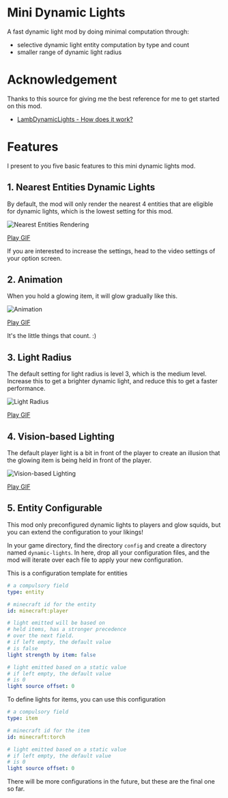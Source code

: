 # Mini Dynamic Lights

A fast dynamic light mod by doing minimal
computation through:

 - selective dynamic light entity computation by type and count
 - smaller range of dynamic light radius

# Acknowledgement

Thanks to this source for giving me the best reference 
for me to get started on this mod. 

- [LambDynamicLights - How does it work?](https://github.com/LambdAurora/LambDynamicLights/blob/1.17/HOW_DOES_IT_WORK.md)

# Features

I present to you five basic features to this mini dynamic
lights mod.

## 1. Nearest Entities Dynamic Lights

By default, the mod will only render the nearest 4 entities
that are eligible for dynamic lights, which is the lowest
setting for this mod.

![Nearest Entities Rendering](https://imgur.com/G9ptG41.gif)

[Play GIF](https://imgur.com/G9ptG41.gif)

If you are interested to increase the settings, head to
the video settings of your option screen.


## 2. Animation

When you hold a glowing item, it will glow gradually like this.

![Animation](https://imgur.com/3jv4cbt)

[Play GIF](https://imgur.com/3jv4cbt)

It's the little things that count. :)

## 3. Light Radius

The default setting for light radius is level 3, which is
the medium level. Increase this to get a brighter dynamic
light, and reduce this to get a faster performance.

![Light Radius](https://imgur.com/zed3Dnx)

[Play GIF](https://imgur.com/zed3Dnx)

## 4. Vision-based Lighting

The default player light is a bit in front of the 
player to create an illusion that the glowing item is 
being held in front of the player.

![Vision-based Lighting](https://imgur.com/ivyQ0Ga)

[Play GIF](https://imgur.com/ivyQ0Ga)

## 5. Entity Configurable

This mod only preconfigured dynamic lights to players
and glow squids, but you can extend the configuration
to your likings!

In your game directory, find the directory `config` and
create a directory named `dynamic-lights`. In
here, drop all your configuration files, and the mod
will iterate over each file to apply your new configuration.

This is a configuration template for entities
```yaml
# a compulsory field
type: entity

# minecraft id for the entity
id: minecraft:player

# light emitted will be based on 
# held items, has a stronger precedence
# over the next field.
# if left empty, the default value
# is false
light strength by item: false

# light emitted based on a static value
# if left empty, the default value
# is 0
light source offset: 0
```

To define lights for items, you can use this configuration
```yaml
# a compulsory field
type: item

# minecraft id for the item
id: minecraft:torch

# light emitted based on a static value
# if left empty, the default value
# is 0
light source offset: 0
```

There will be more configurations in the future, but these
are the final one so far.
